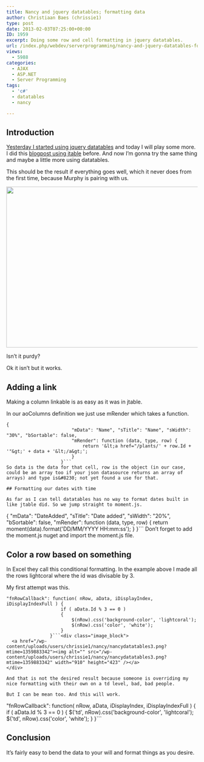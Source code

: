 ```yaml
---
title: Nancy and jquery datatables; formatting data
author: Christiaan Baes (chrissie1)
type: post
date: 2013-02-03T07:25:00+00:00
ID: 1959
excerpt: Doing some row and cell formatting in jquery datatables.
url: /index.php/webdev/serverprogramming/nancy-and-jquery-datatables-formatting/
views:
  - 5988
categories:
  - AJAX
  - ASP.NET
  - Server Programming
tags:
  - 'c#'
  - datatables
  - nancy

---
```

## Introduction

[Yesterday I started using jquery datatables][1] and today I will play some more. I did this [blogpost using jtable][2] before. And now I&#8217;m gonna try the same thing and maybe a little more using datatables.

This should be the result if everything goes well, which it never does from the first time, because Murphy is pairing with us.

<div class="image_block">
  <a href="/wp-content/uploads/users/chrissie1/nancy/nancydatatables2.png?mtime=1359882239"><img alt="" src="/wp-content/uploads/users/chrissie1/nancy/nancydatatables2.png?mtime=1359882239" width="910" height="423" /></a>
</div>

Isn&#8217;t it purdy?

Ok it isn&#8217;t but it works.

## Adding a link

Making a column linkable is as easy as it was in jtable.

In our aoColumns definition we just use mRender which takes a function.

```
{
                        "mData": "Name", "sTitle": "Name", "sWidth": "30%", "bSortable": false,
                        "mRender": function (data, type, row) {
                            return '&lt;a href="/plants/' + row.Id + '"&gt;' + data + '&lt;/a&gt;';
                        }
                    }```
So data is the data for that cell, row is the object (in our case, could be an array too if your json datasource returns an array of arrays) and type is&#8230; not yet found a use for that.

## Formatting our dates with time

As far as I can tell datatables has no way to format dates built in like jtable did. So we jump straight to moment.js.

```
{
                        "mData": "DateAdded", "sTitle": "Date added", "sWidth": "20%", "bSortable": false,
                        "mRender": function (data, type, row) {
                            return moment(data).format('DD/MM/YYYY HH:mm:ss');
                        }
                    }```
Don&#8217;t forget to add the moment.js nuget and import the moment.js file.

## Color a row based on something

In Excel they call this conditional formatting. In the example above I made all the rows lightcoral where the id was divisable by 3. 

My first attempt was this.

```
"fnRowCallback": function( nRow, aData, iDisplayIndex, iDisplayIndexFull ) {
                    if ( aData.Id % 3 == 0 )
                    {
                        $(nRow).css('background-color', 'lightcoral');
                        $(nRow).css('color', 'white');
                    }
                }```<div class="image_block">
  <a href="/wp-content/uploads/users/chrissie1/nancy/nancydatatables3.png?mtime=1359883342"><img alt="" src="/wp-content/uploads/users/chrissie1/nancy/nancydatatables3.png?mtime=1359883342" width="910" height="423" /></a>
</div>

And that is not the desired result because someone is overriding my nice formatting with their own on a td level, bad, bad people.

But I can be mean too. And this will work.

```
"fnRowCallback": function( nRow, aData, iDisplayIndex, iDisplayIndexFull ) {
                    if ( aData.Id % 3 == 0 )
                    {
                        $('td', nRow).css('background-color', 'lightcoral');
                        $('td', nRow).css('color', 'white');
                    }
                }```
## Conclusion

It&#8217;s fairly easy to bend the data to your will and format things as you desire.

 [1]: /index.php/WebDev/UIDevelopment/AJAX/nancy-and-jquery-datatables
 [2]: /index.php/All/?p=2055